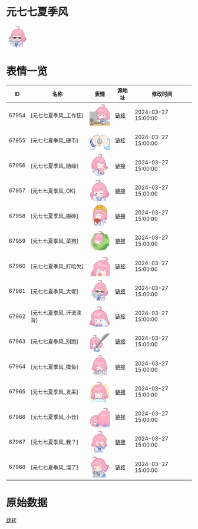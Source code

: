 # 元七七夏季风

<img src="./cover.png" height="60" alt="cover" />

# 表情一览

|ID|名称|表情|源地址|修改时间|
|----|----|----|----|----|
|67954|[元七七夏季风_工作狂]|<img src="./pic/067954_%5B元七七夏季风_工作狂%5D.png" height="60" alt="工作狂"/>|[链接](https://i0.hdslb.com/bfs/garb/70c4c845fdc3527acd7583127b156919c3282efa.png)|2024-03-27 15:00:00|
|67955|[元七七夏季风_硬币]|<img src="./pic/067955_%5B元七七夏季风_硬币%5D.png" height="60" alt="硬币"/>|[链接](https://i0.hdslb.com/bfs/garb/866e0cc152c686ad606366a1277aff351472530d.png)|2024-03-27 15:00:00|
|67956|[元七七夏季风_随缘]|<img src="./pic/067956_%5B元七七夏季风_随缘%5D.png" height="60" alt="随缘"/>|[链接](https://i0.hdslb.com/bfs/garb/93c833524b11aa481a7d7b7769036a60472a8780.png)|2024-03-27 15:00:00|
|67957|[元七七夏季风_OK]|<img src="./pic/067957_%5B元七七夏季风_OK%5D.png" height="60" alt="OK"/>|[链接](https://i0.hdslb.com/bfs/garb/ee7989c9b580abcbaa1ed754faca84e0ecfe9a0f.png)|2024-03-27 15:00:00|
|67958|[元七七夏季风_搬砖]|<img src="./pic/067958_%5B元七七夏季风_搬砖%5D.png" height="60" alt="搬砖"/>|[链接](https://i0.hdslb.com/bfs/garb/d5b0dc929d9a1daae68ae3d4282274eecbd43142.png)|2024-03-27 15:00:00|
|67959|[元七七夏季风_菜狗]|<img src="./pic/067959_%5B元七七夏季风_菜狗%5D.png" height="60" alt="菜狗"/>|[链接](https://i0.hdslb.com/bfs/garb/558d3abebe4f51a81066634d9f2b7ad913ecd0e9.png)|2024-03-27 15:00:00|
|67960|[元七七夏季风_打哈欠]|<img src="./pic/067960_%5B元七七夏季风_打哈欠%5D.png" height="60" alt="打哈欠"/>|[链接](https://i0.hdslb.com/bfs/garb/154e193bdb9b02ae0c2213d785f5c5273d7c784a.png)|2024-03-27 15:00:00|
|67961|[元七七夏季风_大佬]|<img src="./pic/067961_%5B元七七夏季风_大佬%5D.png" height="60" alt="大佬"/>|[链接](https://i0.hdslb.com/bfs/garb/53741bb6a40e09494d0681e12af3bd3b9882b244.png)|2024-03-27 15:00:00|
|67962|[元七七夏季风_汗流浃背]|<img src="./pic/067962_%5B元七七夏季风_汗流浃背%5D.png" height="60" alt="汗流浃背"/>|[链接](https://i0.hdslb.com/bfs/garb/868fd70efad44fce2c547aba977635d4712660aa.png)|2024-03-27 15:00:00|
|67963|[元七七夏季风_别跑]|<img src="./pic/067963_%5B元七七夏季风_别跑%5D.png" height="60" alt="别跑"/>|[链接](https://i0.hdslb.com/bfs/garb/53951b40da83a64d62aff5c13292859c7e686527.png)|2024-03-27 15:00:00|
|67964|[元七七夏季风_摸鱼]|<img src="./pic/067964_%5B元七七夏季风_摸鱼%5D.png" height="60" alt="摸鱼"/>|[链接](https://i0.hdslb.com/bfs/garb/9b957c0a2b69e365ac4580d87e86eb0a2e59e652.png)|2024-03-27 15:00:00|
|67965|[元七七夏季风_发呆]|<img src="./pic/067965_%5B元七七夏季风_发呆%5D.png" height="60" alt="发呆"/>|[链接](https://i0.hdslb.com/bfs/garb/eef5946a198802254d88a8a3394efde51df14273.png)|2024-03-27 15:00:00|
|67966|[元七七夏季风_小丑]|<img src="./pic/067966_%5B元七七夏季风_小丑%5D.png" height="60" alt="小丑"/>|[链接](https://i0.hdslb.com/bfs/garb/207bd5de2e15ce47ce4406e23ee4a7b6cc93c6c6.png)|2024-03-27 15:00:00|
|67967|[元七七夏季风_我？]|<img src="./pic/067967_%5B元七七夏季风_我？%5D.png" height="60" alt="我？"/>|[链接](https://i0.hdslb.com/bfs/garb/b1c0382b588563fe181ff66ca0fe5b2dfc6cad33.png)|2024-03-27 15:00:00|
|67968|[元七七夏季风_溜了]|<img src="./pic/067968_%5B元七七夏季风_溜了%5D.png" height="60" alt="溜了"/>|[链接](https://i0.hdslb.com/bfs/garb/06f9c2e45e0286d996ae4d5834c953d69758a53f.png)|2024-03-27 15:00:00|

# 原始数据

[跳转](./raw.json)


